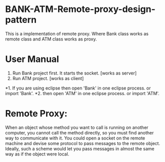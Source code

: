 # BANK-ATM-Remote-proxy-design-pattern
This is a implementation of remote proxy. Where Bank class works as remote class and ATM class works as proxy.

# User Manual
1. Run Bank project first. It starts the socket. [works as server]
2. Run ATM project. [works as client]

*1. If you are using eclipse then open 'Bank' in one eclipse process. or import 'Bank'.
*2. then open 'ATM' in one eclipse process. or import 'ATM'.



# Remote Proxy:
When an object whose method you want to call is running on another computer, you cannot call the method directly, so you must find another way to communicate with it. You could open a socket on the remote machine and devise some protocol to pass messages to the remote object. Ideally, such a scheme would let you pass messages in almost the same way as if the object were local.

